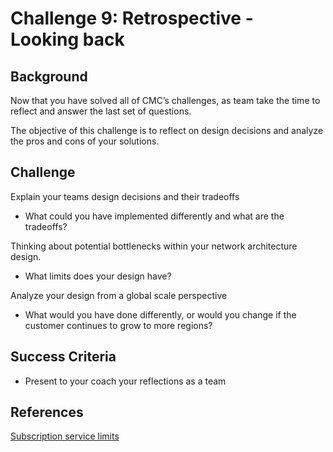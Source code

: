 # Challenge 9: Retrospective - Looking back

## Background

Now that you have solved all of CMC’s challenges, as team take the time to reflect and answer the last set of questions.

The objective of this challenge is to reflect on design decisions and analyze the pros and cons of your solutions.

## Challenge

Explain your teams design decisions and their tradeoffs

- What could you have implemented differently and what are the tradeoffs?

Thinking about potential bottlenecks within your network architecture design.

- What limits does your design have?

Analyze your design from a global scale perspective

- What would you have done differently, or would you change if the customer continues to grow to more regions?

## Success Criteria

- Present to your coach your reflections as a team

## References

[Subscription service limits](https://learn.microsoft.com/en-us/azure/azure-resource-manager/management/azure-subscription-service-limits)
